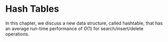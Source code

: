 # Hash Tables

In this chapter, we discuss a new data structure, called hashtable, that has an average run-time performance of $O(1)$ for search/insert/delete operations.
